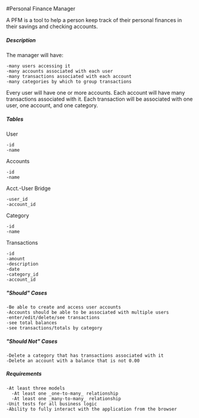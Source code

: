 #Personal Finance Manager

A PFM is a tool to help a person keep track of their personal finances in their savings and checking accounts.  

##### Description

The manager will have:

    -many users accessing it
    -many accounts associated with each user
    -many transactions associated with each account
    -many categories by which to group transactions
  
Every user will have one or more accounts.  Each account will have many transactions associated with it.  Each transaction will be associated with one user, one account, and one category.
  
##### Tables

User

    -id
    -name
  
Accounts

    -id
    -name
  
Acct.-User Bridge

    -user_id
    -account_id
  
Category

    -id
    -name
  
Transactions

    -id
    -amount
    -description
    -date
    -category_id
    -account_id
 
##### "Should" Cases

    -Be able to create and access user accounts
    -Accounts should be able to be associated with multiple users
    -enter/edit/delete/see transactions
    -see total balances
    -see transactions/totals by category
   
##### "Should Not" Cases

    -Delete a category that has transactions associated with it
    -Delete an account with a balance that is not 0.00
  
##### Requirements

    -At least three models
      -At least one _one-to-many_ relationship
      -At least one _many-to-many_ relationship
    -Unit tests for all business logic
    -Ability to fully interact with the application from the browser
  
